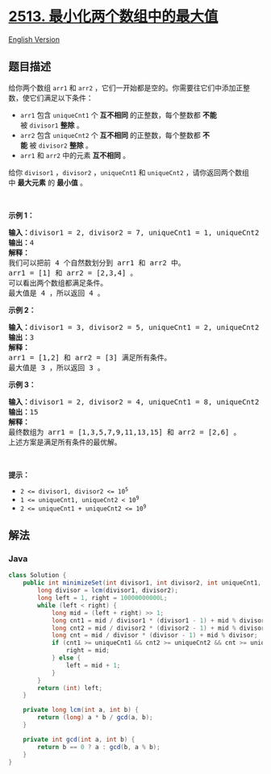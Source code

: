 # [2513. 最小化两个数组中的最大值](https://leetcode.cn/problems/minimize-the-maximum-of-two-arrays)

[English Version](/solution/2500-2599/2513.Minimize%20the%20Maximum%20of%20Two%20Arrays/README_EN.md)

## 题目描述

<!-- 这里写题目描述 -->

<p>给你两个数组&nbsp;<code>arr1</code> 和&nbsp;<code>arr2</code>&nbsp;，它们一开始都是空的。你需要往它们中添加正整数，使它们满足以下条件：</p>

<ul>
	<li><code>arr1</code>&nbsp;包含&nbsp;<code>uniqueCnt1</code>&nbsp;个<strong>&nbsp;互不相同</strong>&nbsp;的正整数，每个整数都&nbsp;<strong>不能 </strong>被&nbsp;<code>divisor1</code>&nbsp;<strong>整除</strong>&nbsp;。</li>
	<li><code>arr2</code>&nbsp;包含&nbsp;<code>uniqueCnt2</code>&nbsp;个<strong>&nbsp;互不相同</strong>&nbsp;的正整数，每个整数都&nbsp;<strong>不能</strong>&nbsp;被&nbsp;<code>divisor2</code>&nbsp;<strong>整除</strong>&nbsp;。</li>
	<li><code>arr1</code> 和&nbsp;<code>arr2</code>&nbsp;中的元素&nbsp;<strong>互不相同</strong>&nbsp;。</li>
</ul>

<p>给你&nbsp;<code>divisor1</code>&nbsp;，<code>divisor2</code>&nbsp;，<code>uniqueCnt1</code>&nbsp;和&nbsp;<code>uniqueCnt2</code>&nbsp;，请你返回两个数组中&nbsp;<strong>最大元素</strong>&nbsp;的&nbsp;<strong>最小值</strong>&nbsp;。</p>

<p>&nbsp;</p>

<p><strong>示例 1：</strong></p>

<pre>
<b>输入：</b>divisor1 = 2, divisor2 = 7, uniqueCnt1 = 1, uniqueCnt2 = 3
<b>输出：</b>4
<b>解释：</b>
我们可以把前 4 个自然数划分到 arr1 和 arr2 中。
arr1 = [1] 和 arr2 = [2,3,4] 。
可以看出两个数组都满足条件。
最大值是 4 ，所以返回 4 。
</pre>

<p><strong>示例 2：</strong></p>

<pre>
<b>输入：</b>divisor1 = 3, divisor2 = 5, uniqueCnt1 = 2, uniqueCnt2 = 1
<b>输出：</b>3
<b>解释：</b>
arr1 = [1,2] 和 arr2 = [3] 满足所有条件。
最大值是 3 ，所以返回 3 。</pre>

<p><strong>示例 3：</strong></p>

<pre>
<b>输入：</b>divisor1 = 2, divisor2 = 4, uniqueCnt1 = 8, uniqueCnt2 = 2
<b>输出：</b>15
<b>解释：</b>
最终数组为 arr1 = [1,3,5,7,9,11,13,15] 和 arr2 = [2,6] 。
上述方案是满足所有条件的最优解。
</pre>

<p>&nbsp;</p>

<p><strong>提示：</strong></p>

<ul>
	<li><code>2 &lt;= divisor1, divisor2 &lt;= 10<sup>5</sup></code></li>
	<li><code>1 &lt;= uniqueCnt1, uniqueCnt2 &lt; 10<sup>9</sup></code></li>
	<li><code>2 &lt;= uniqueCnt1 + uniqueCnt2 &lt;= 10<sup>9</sup></code></li>
</ul>

## 解法

### **Java**

```java
class Solution {
    public int minimizeSet(int divisor1, int divisor2, int uniqueCnt1, int uniqueCnt2) {
        long divisor = lcm(divisor1, divisor2);
        long left = 1, right = 10000000000L;
        while (left < right) {
            long mid = (left + right) >> 1;
            long cnt1 = mid / divisor1 * (divisor1 - 1) + mid % divisor1;
            long cnt2 = mid / divisor2 * (divisor2 - 1) + mid % divisor2;
            long cnt = mid / divisor * (divisor - 1) + mid % divisor;
            if (cnt1 >= uniqueCnt1 && cnt2 >= uniqueCnt2 && cnt >= uniqueCnt1 + uniqueCnt2) {
                right = mid;
            } else {
                left = mid + 1;
            }
        }
        return (int) left;
    }

    private long lcm(int a, int b) {
        return (long) a * b / gcd(a, b);
    }

    private int gcd(int a, int b) {
        return b == 0 ? a : gcd(b, a % b);
    }
}
```
